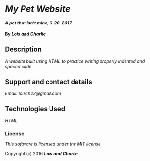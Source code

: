 # _My Pet Website_

#### _A pet that isn't mine, 6-26-2017_

#### By _**Lois and Charlie**_

## Description

_A website built using HTML to practice writing properly indented and spaced code._


## Support and contact details

_Email: loisch22@gmail.com_

## Technologies Used

_HTML_

### License

*This software is licensed under the MIT license*

Copyright (c) 2016 **_Lois and Charlie_**

